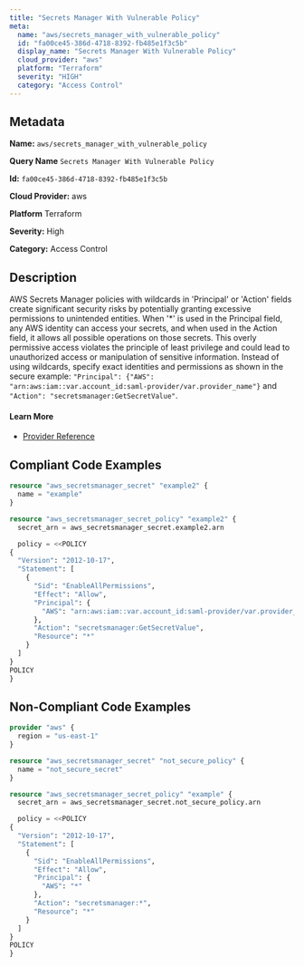 ```yaml
---
title: "Secrets Manager With Vulnerable Policy"
meta:
  name: "aws/secrets_manager_with_vulnerable_policy"
  id: "fa00ce45-386d-4718-8392-fb485e1f3c5b"
  display_name: "Secrets Manager With Vulnerable Policy"
  cloud_provider: "aws"
  platform: "Terraform"
  severity: "HIGH"
  category: "Access Control"
---
```

## Metadata

**Name:** `aws/secrets_manager_with_vulnerable_policy`

**Query Name** `Secrets Manager With Vulnerable Policy`

**Id:** `fa00ce45-386d-4718-8392-fb485e1f3c5b`

**Cloud Provider:** aws

**Platform** Terraform

**Severity:** High

**Category:** Access Control

## Description
AWS Secrets Manager policies with wildcards in 'Principal' or 'Action' fields create significant security risks by potentially granting excessive permissions to unintended entities. When '*' is used in the Principal field, any AWS identity can access your secrets, and when used in the Action field, it allows all possible operations on those secrets. This overly permissive access violates the principle of least privilege and could lead to unauthorized access or manipulation of sensitive information. Instead of using wildcards, specify exact identities and permissions as shown in the secure example: `"Principal": {"AWS": "arn:aws:iam::var.account_id:saml-provider/var.provider_name"}` and `"Action": "secretsmanager:GetSecretValue"`.

#### Learn More

 - [Provider Reference](https://registry.terraform.io/providers/hashicorp/aws/latest/docs/resources/secretsmanager_secret_policy#policy)


## Compliant Code Examples
```terraform
resource "aws_secretsmanager_secret" "example2" {
  name = "example"
}

resource "aws_secretsmanager_secret_policy" "example2" {
  secret_arn = aws_secretsmanager_secret.example2.arn

  policy = <<POLICY
{
  "Version": "2012-10-17",
  "Statement": [
    {
      "Sid": "EnableAllPermissions",
      "Effect": "Allow",
      "Principal": {
        "AWS": "arn:aws:iam::var.account_id:saml-provider/var.provider_name"
      },
      "Action": "secretsmanager:GetSecretValue",
      "Resource": "*"
    }
  ]
}
POLICY
}

```
## Non-Compliant Code Examples
```terraform
provider "aws" {
  region = "us-east-1"
}

resource "aws_secretsmanager_secret" "not_secure_policy" {
  name = "not_secure_secret"
}

resource "aws_secretsmanager_secret_policy" "example" {
  secret_arn = aws_secretsmanager_secret.not_secure_policy.arn

  policy = <<POLICY
{
  "Version": "2012-10-17",
  "Statement": [
    {
      "Sid": "EnableAllPermissions",
      "Effect": "Allow",
      "Principal": {
        "AWS": "*"
      },
      "Action": "secretsmanager:*",
      "Resource": "*"
    }
  ]
}
POLICY
}

```
